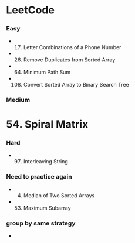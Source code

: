 # LeetCode
### Easy

* 17. Letter Combinations of a Phone Number  
* 26. Remove Duplicates from Sorted Array
* 64. Minimum Path Sum
* 108. Convert Sorted Array to Binary Search Tree

### Medium
# 54. Spiral Matrix

### Hard
* 97. Interleaving String

### Need to practice again
* 4. Median of Two Sorted Arrays
* 53. Maximum Subarray

### group by same strategy
* 
